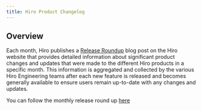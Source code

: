 ```yaml
---
title: Hiro Product Changelog
---
```


## Overview

Each month, Hiro publishes a [Release Roundup](https://www.hiro.so/blog-categories/product) blog post on the Hiro website that provides detailed information about significant product changes and updates that were made to the different Hiro products in a specific month. This information is aggregated and collected by the various Hiro Engineering teams after each new feature is released and becomes generally available to ensure users remain up-to-date with any changes and updates.

You can follow the monthly release round up [here](../)
